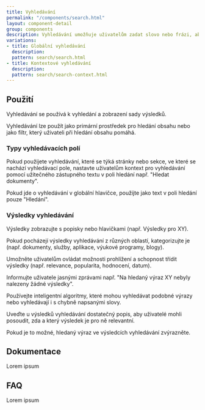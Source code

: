 ```yaml
---
title: Vyhledávání
permalink: "/components/search.html"
layout: component-detail
group: components
description: Vyhledávání umožňuje uživatelům zadat slovo nebo frázi, aby vyhledali příslušné části obsahu bez použití navigace. 
variations:
- title: Globální vyhledávání
  description: 
  pattern: search/search.html
- title: Kontextové vyhledávání
  description: 
  pattern: search/search-context.html
---
```


## Použití

Vyhledávání se používá k vyhledání a zobrazení sady výsledků. 

Vyhledávání lze použít jako primární prostředek pro hledání obsahu nebo jako filtr, který uživateli při hledání obsahu pomáhá.

### Typy vyhledávacích polí

Pokud použijete vyhledávání, které se týká stránky nebo sekce, ve které se nachází vyhledávací pole, nastavte uživatelům kontext pro vyhledávání pomocí užitečného zástupného textu v poli hledání např. "Hledat dokumenty".

Pokud jde o vyhledávání v globální hlavičce, použijte jako text v poli hledání pouze "Hledání".

### Výsledky vyhledávání

Výsledky zobrazujte s popisky nebo hlavičkami (např. Výsledky pro XY).

Pokud pocházejí výsledky vyhledávání z různých oblastí, kategorizujte je (např. dokumenty, služby, aplikace, výukové programy, blogy).

Umožněte uživatelům ovládat možnosti prohlížení a schopnost třídit výsledky (např. relevance, popularita, hodnocení, datum).

Informujte uživatele jasnými zprávami např. "Na hledaný výraz XY nebyly nalezeny žádné výsledky".

Používejte inteligentní algoritmy, které mohou vyhledávat podobné výrazy nebo vyhledávají i s chybně napsanými slovy.

Uveďte u výsledků vyhledávání dostatečný popis, aby uživatelé mohli posoudit, zda a který výsledek je pro ně relevantní.

Pokud je to možné, hledaný výraz ve výsledcích vyhledávání zvýrazněte.

## Dokumentace

Lorem ipsum

## FAQ

Lorem ipsum